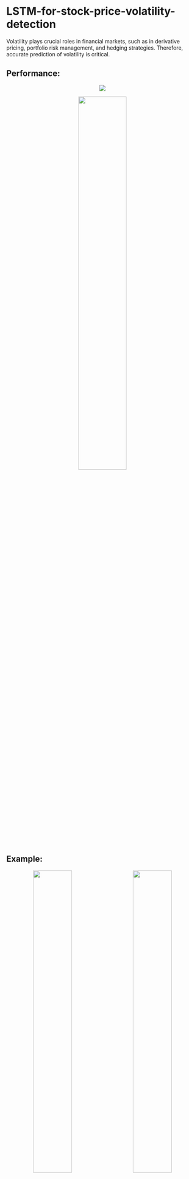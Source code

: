 # LSTM-for-stock-price-volatility-detection
Volatility plays crucial roles in financial markets, such as in derivative pricing, portfolio risk management, and hedging strategies. Therefore, accurate prediction of volatility is critical.


## Performance:
<p align="center">
  <img src="https://github.com/6amir6hosein6/LSTM-for-stock-price-volatility-detection/blob/main/result/001-performance.png">
</p>

<p align="center">
  <img src="https://github.com/6amir6hosein6/LSTM-for-stock-price-volatility-detection/blob/main/result/000-performance.png" width="50%">
</p>

## Example:

<p align="center">
  <img src="https://github.com/6amir6hosein6/LSTM-for-stock-price-volatility-detection/blob/main/result/000-Bitcoin-example.png" width="45%">
  &nbsp; &nbsp; &nbsp; &nbsp;
  <img src="https://github.com/6amir6hosein6/LSTM-for-stock-price-volatility-detection/blob/main/result/001-Bitcoin-example.png" width="45%">
</p>

## Functions:

### Evaluation : 
After the learning process is over, you can see the success rate of the trained model using this file


### Model Training : 
Here the model is defined and it is used to train the data


### Data Generator : 
In this file, after bucketing, the normalized data is ready to go to the model and start the learning process


### PreProcessor : 
In this file, the normalization operation on the read data is called


### Data Loader : 
In this file, the given raw data is prepared for further processing


